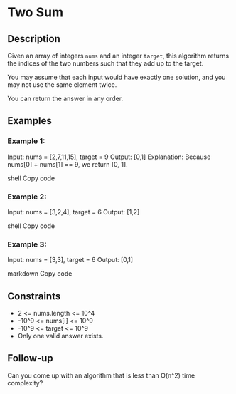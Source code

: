 # Two Sum

## Description

Given an array of integers `nums` and an integer `target`, this algorithm returns the indices of the two numbers such that they add up to the target.

You may assume that each input would have exactly one solution, and you may not use the same element twice.

You can return the answer in any order.

## Examples

### Example 1:

Input: nums = [2,7,11,15], target = 9
Output: [0,1]
Explanation: Because nums[0] + nums[1] == 9, we return [0, 1].

shell
Copy code

### Example 2:

Input: nums = [3,2,4], target = 6
Output: [1,2]

shell
Copy code

### Example 3:

Input: nums = [3,3], target = 6
Output: [0,1]

markdown
Copy code

## Constraints

- 2 <= nums.length <= 10^4
- -10^9 <= nums[i] <= 10^9
- -10^9 <= target <= 10^9
- Only one valid answer exists.

## Follow-up

Can you come up with an algorithm that is less than O(n^2) time complexity?